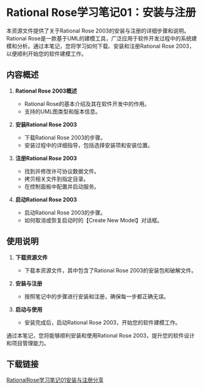 # Rational Rose学习笔记01：安装与注册

本资源文件提供了关于Rational Rose 2003的安装与注册的详细步骤和说明。Rational Rose是一款基于UML的建模工具，广泛应用于软件开发过程中的系统建模和分析。通过本笔记，您将学习如何下载、安装和注册Rational Rose 2003，以便顺利开始您的软件建模工作。

## 内容概述

1. **Rational Rose 2003概述**
   - Rational Rose的基本介绍及其在软件开发中的作用。
   - 支持的UML图类型和版本信息。

2. **安装Rational Rose 2003**
   - 下载Rational Rose 2003的步骤。
   - 安装过程中的详细指导，包括选择安装项和安装位置。

3. **注册Rational Rose 2003**
   - 找到并修改许可协议数据文件。
   - 拷贝相关文件到指定目录。
   - 在控制面板中配置并启动服务。

4. **启动Rational Rose 2003**
   - 启动Rational Rose 2003的步骤。
   - 如何取消或恢复启动时的【Create New Model】对话框。

## 使用说明

1. **下载资源文件**
   - 下载本资源文件，其中包含了Rational Rose 2003的安装包和破解文件。

2. **安装与注册**
   - 按照笔记中的步骤进行安装和注册，确保每一步都正确无误。

3. **启动与使用**
   - 安装完成后，启动Rational Rose 2003，开始您的软件建模工作。

通过本笔记，您将能够顺利安装和使用Rational Rose 2003，提升您的软件设计和项目管理能力。

## 下载链接

[RationalRose学习笔记01安装与注册分享](https://pan.quark.cn/s/a32fec4b01ee)